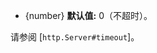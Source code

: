 <!-- YAML
added: v0.11.2
changes:
  - version: v13.0.0
    pr-url: https://github.com/nodejs/node/pull/27558
    description: 默认的超时从 120 秒更改为 0（不超时）。
-->

- {number} **默认值:** 0（不超时）。

请参阅 [`http.Server#timeout`]。

